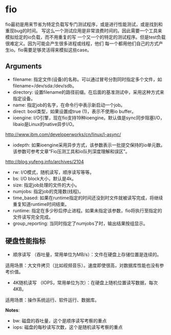 fio
========================================

fio最初是用来节省为特定负载写专门测试程序，或是进行性能测试，或是找到和重现bug的时间。
写这么一个测试应用是非常浪费时间的。因此需要一个工具来模拟给定的io负载，而不用重复的写
一个又一个的特定的测试程序。但是test负载很难定义。因为可能会产生很多进程或线程，他们
每一个都用他们自己的方式产生io。fio需要足够灵活得来模拟这些case。

Arguments
----------------------------------------

* filename: 指定文件(设备)的名称。可以通过冒号分割同时指定多个文件，如filename=/dev/sda:/dev/sdb。
* directory: 设置filename的路径前缀。在后面的基准测试中，采用这种方式来指定设备。
* name: 指定job的名字，在命令行中表示新启动一个job。
* direct: bool类型，如果设置成true (1)，表示不使用io buffer。
* ioengine: I/O引擎，现在fio支持19种ioengine。默认值是sync同步阻塞I/O，libaio是Linux的native异步I/O。

http://www.ibm.com/developerworks/cn/linux/l-async/

* iodepth: 如果ioengine采用异步方式，该参数表示一批提交保持的io单元数。该参数可参考文章“Fio压测工具和io队列深度理解和误区”。

http://blog.yufeng.info/archives/2104

* rw: I/O模式，随机读写，顺序读写等等。
* bs: I/O block大小，默认是4k。
* size: 指定job处理的文件的大小。
* numjobs: 指定job的克隆数(线程)。
* time_based: 如果在runtime指定的时间还没到时文件就被读写完成，将继续重复知道runtime时间结束。
* runtime: 指定在多少秒后停止进程。如果未指定该参数，fio将执行至指定的文件读写完全完成。
* group_reporting: 当同时指定了numjobs了时，输出结果按组显示。

硬盘性能指标
----------------------------------------

* 顺序读写 （吞吐量，常用单位为MB/s）：文件在硬盘上存储位置是连续的。

适用场景：大文件拷贝（比如视频音乐）。速度即使很高，对数据库性能也没有参考价值。

* 4K随机读写 （IOPS，常用单位为次）：在硬盘上随机位置读写数据，每次4KB。

适用场景：操作系统运行、软件运行、数据库。

**Notes**:

* bw: 磁盘的吞吐量，这个是顺序读写考察的重点
* iops: 磁盘的每秒读写次数，这个是随机读写考察的重点